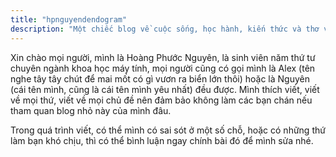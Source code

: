 ```yaml
---
title: "hpnguyendendogram"
description: "Một chiếc blog về cuộc sống, học hành, kiến thức và thơ văn"
---
```

Xin chào mọi người, mình là Hoàng Phước Nguyên, là sinh viên năm thứ tư chuyên ngành khoa học máy tính, mọi người cũng có gọi mình là Alex (tên nghe tây tây chút để mai mốt có gì vươn ra biển lớn thôi) hoặc là Nguyên (cái tên mình, cũng là cái tên mình yêu nhất) đều được. Mình thích viết, viết về mọi thứ, viết về mọi chủ đề nên đảm bảo không làm các bạn chán nếu tham quan blog nhỏ này của mình đâu.

Trong quá trình viết, có thể mình có sai sót ở một số chỗ, hoặc có những thứ làm bạn khó chịu, thì có thể bình luận ngay chính bài đó để mình sửa nhé.
